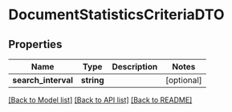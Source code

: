 # DocumentStatisticsCriteriaDTO

## Properties
Name | Type | Description | Notes
------------ | ------------- | ------------- | -------------
**search_interval** | **string** |  | [optional] 

[[Back to Model list]](../README.md#documentation-for-models) [[Back to API list]](../README.md#documentation-for-api-endpoints) [[Back to README]](../README.md)


